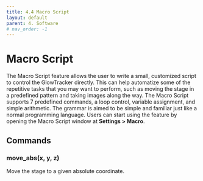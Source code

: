 ```yaml
---
title: 4.4 Macro Script
layout: default
parent: 4. Software
# nav_order: -1
---
```


# Macro Script

The Macro Script feature allows the user to write a small, customized script to control the GlowTracker directly. 
This can help automatize some of the repetitive tasks that you may want to perform, such as moving the stage in a predefined pattern and taking images along the way. 
The Macro Script supports 7 predefined commands, a loop control, variable assignment, and simple arithmetic. 
The grammar is aimed to be simple and familiar just like a normal programming language. 
Users can start using the feature by opening the Macro Script window at **Settings > Macro**.

## Commands
### move_abs(x, y, z)
Move the stage to a given absolute coordinate.

